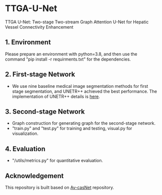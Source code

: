 # TTGA-U-Net
TTGA U-Net: Two-stage Two-stream Graph Attention U-Net for Hepatic Vessel Connectivity Enhancement
## 1. Environment
Please prepare an environment with python=3.8, and then use the command "pip install -r requirments.txt" for the dependencies.
## 2. First-stage Network
* We use nine baseline medical image segmentation methods for first stage segmentation, and UNETR++ achieved the best performance. The implementation of UNETR++ details is [here](https://github.com/Amshaker/unetr_plus_plus).
## 3. Second-stage Network
* Graph construction for generating graph for the second-stage network.
* "train.py" and "test.py" for training and testing, visual.py for visualization.
## 4. Evaluation
* "/utils/metrics.py" for quantitative evaluation.
## Acknowledgement
This repository is built based on [Av-casNet](https://github.com/xjtu-mia/octa?tab=readme-ov-file#citation) repository.
